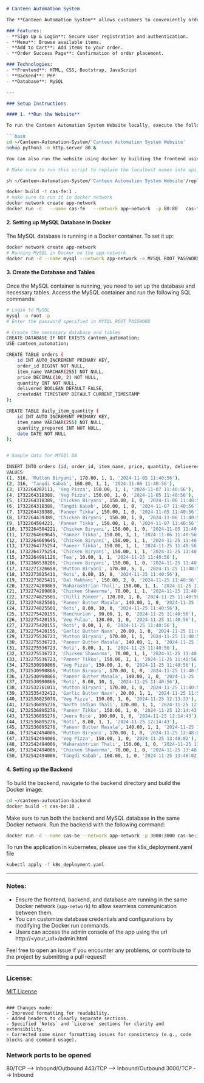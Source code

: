 
```markdown
# Canteen Automation System

The **Canteen Automation System** allows customers to conveniently order food and directly collect it without any waiting time. It eliminates the need to wait in line or for a turn, enhancing the overall experience.

### Features:
- **Sign Up & Login**: Secure user registration and authentication.
- **Menu**: Browse available items.
- **Add to Cart**: Add items to your order.
- **Order Success Page**: Confirmation of order placement.

### Technologies:
- **Frontend**: HTML, CSS, Bootstrap, JavaScript
- **Backend**: PHP
- **Database**: MySQL

---

### Setup Instructions

#### 1. **Run the Website**

To run the Canteen Automation System Website locally, execute the following commands:

```bash
cd ~/Canteen-Automation-System/'Canteen Automation System Website'
nohup python3 -m http.server 80 &

You can also run the website using docker by building the frontend using the dockerfile in path ~/Canteen-Automation-System

# Make sure to run this script to replace the localhost names into api_urls. This should be done if your host your app in any cloud VM. Mostly it should be a load balancer IP or the public url of the VM

sh ~/Canteen-Automation-System/'Canteen Automation System Website'/replace_localhost.sh

docker build -t cas-fe:1 .
# make sure to run it in docker network
docker network create app-network
docker run -d   --name cas-fe   --network app-network  -p 80:80   cas-fe:1
```

#### 2. **Setting up MySQL Database in Docker**

The MySQL database is running in a Docker container. To set it up:

```bash
docker network create app-network
# Running MySQL in Docker on the app-network
docker run -d --name mysql --network app-network -e MYSQL_ROOT_PASSWORD=password -e MYSQL_DATABASE=canteen_automation mysql:5.7
```

#### 3. **Create the Database and Tables**

Once the MySQL container is running, you need to set up the database and necessary tables. Access the MySQL container and run the following SQL commands:

```bash
# Login to MySQL
mysql -u root -p
# Enter the password specified in MYSQL_ROOT_PASSWORD

# Create the necessary database and tables
CREATE DATABASE IF NOT EXISTS canteen_automation;
USE canteen_automation;

CREATE TABLE orders (
    id INT AUTO_INCREMENT PRIMARY KEY,
    order_id BIGINT NOT NULL,
    item_name VARCHAR(255) NOT NULL,
    price DECIMAL(10, 2) NOT NULL,
    quantity INT NOT NULL,
    delivered BOOLEAN DEFAULT FALSE,
    createdAt TIMESTAMP DEFAULT CURRENT_TIMESTAMP
);

CREATE TABLE daily_item_quantity (
    id INT AUTO_INCREMENT PRIMARY KEY,
    item_name VARCHAR(255) NOT NULL,
    quantity_prepared INT NOT NULL,
    date DATE NOT NULL
);


# Sample data for MYSQl DB

INSERT INTO orders (id, order_id, item_name, price, quantity, delivered, createdAt)
VALUES
(1, 316, 'Mutton Biryani', 170.00, 1, 1, '2024-11-05 11:40:56'),
(2, 316, 'Tangdi Kabab', 160.00, 1, 1, '2024-11-06 11:40:56'),
(3, 1732264282111, 'Veg Pizza', 150.00, 1, 1, '2024-11-07 11:40:56'),
(4, 1732264318389, 'Veg Pizza', 150.00, 1, 0, '2024-11-05 11:40:56'),
(5, 1732264318389, 'Chicken Biryani', 150.00, 1, 0, '2024-11-06 11:40:56'),
(6, 1732264318389, 'Tangdi Kabab', 160.00, 1, 0, '2024-11-07 11:40:56'),
(7, 1732264439389, 'Paneer Tikka', 150.00, 1, 0, '2024-11-05 11:40:56'),
(8, 1732264439389, 'Chicken Biryani', 150.00, 1, 0, '2024-11-06 11:40:56'),
(9, 1732264504221, 'Paneer Tikka', 150.00, 1, 0, '2024-11-07 11:40:56'),
(10, 1732264504221, 'Chicken Biryani', 150.00, 1, 0, '2024-11-05 11:40:56'),
(11, 1732264669645, 'Paneer Tikka', 150.00, 3, 1, '2024-11-06 11:40:56'),
(12, 1732264669645, 'Chicken Biryani', 150.00, 1, 1, '2024-11-25 11:40:56'),
(13, 1732264775254, 'Paneer Tikka', 150.00, 1, 1, '2024-11-25 11:40:56'),
(14, 1732264775254, 'Chicken Biryani', 150.00, 1, 1, '2024-11-25 11:40:56'),
(15, 1732264991126, 'Tea', 10.00, 1, 1, '2024-11-25 11:40:56'),
(16, 1732266538206, 'Chicken Biryani', 150.00, 1, 0, '2024-11-25 11:40:56'),
(17, 1732271326658, 'Mutton Biryani', 170.00, 5, 1, '2024-11-25 11:40:56'),
(18, 1732273825411, 'Roti', 8.00, 15, 0, '2024-11-25 11:40:56'),
(19, 1732273825411, 'Dal Makhani', 150.00, 2, 0, '2024-11-25 11:40:56'),
(20, 1732274289869, 'Maharashtrian Thali', 150.00, 1, 1, '2024-11-25 11:40:56'),
(21, 1732274289869, 'Chicken Shawarma', 70.00, 1, 1, '2024-11-25 11:40:56'),
(22, 1732274825501, 'Chilli Paneer', 120.00, 1, 0, '2024-11-25 11:40:56'),
(23, 1732274825501, 'Paneer Butter Masala', 140.00, 1, 0, '2024-11-25 11:40:56'),
(24, 1732274825501, 'Roti', 8.00, 10, 0, '2024-11-25 11:40:56'),
(25, 1732275420155, 'Manchurian', 90.00, 1, 0, '2024-11-25 11:40:56'),
(26, 1732275420155, 'Veg Pulao', 120.00, 1, 0, '2024-11-25 11:40:56'),
(27, 1732275420155, 'Roti', 8.00, 1, 0, '2024-11-25 11:40:56'),
(28, 1732275420155, 'Garlic Butter Naan', 20.00, 1, 0, '2024-11-25 11:40:56'),
(29, 1732275536723, 'Mutton Biryani', 170.00, 1, 1, '2024-11-25 11:40:56'),
(30, 1732275536723, 'Paneer Butter Masala', 140.00, 1, 1, '2024-11-25 11:40:56'),
(31, 1732275536723, 'Roti', 8.00, 1, 1, '2024-11-25 11:40:56'),
(32, 1732275536723, 'Chicken Shawarma', 70.00, 1, 1, '2024-11-25 11:40:56'),
(33, 1732275536723, 'Paneer Tikka', 150.00, 1, 1, '2024-11-25 11:40:56'),
(34, 1732530990866, 'Veg Pizza', 150.00, 1, 0, '2024-11-25 11:40:56'),
(35, 1732530990866, 'Mutton Biryani', 170.00, 1, 0, '2024-11-25 11:40:56'),
(36, 1732530990866, 'Paneer Butter Masala', 140.00, 1, 0, '2024-11-25 11:40:56'),
(37, 1732530990866, 'Roti', 8.00, 10, 1, '2024-11-25 11:40:56'),
(38, 1732532761011, 'Mutton Biryani', 170.00, 1, 0, '2024-11-25 11:40:56'),
(39, 1732535432412, 'Garlic Butter Naan', 20.00, 1, 1, '2024-11-25 11:50:20'),
(40, 1732536825070, 'Veg Pizza', 150.00, 1, 0, '2024-11-25 12:13:33'),
(41, 1732536895276, 'North Indian Thali', 120.00, 1, 1, '2024-11-25 12:14:43'),
(42, 1732536895276, 'Paneer Tikka', 150.00, 1, 0, '2024-11-25 12:14:43'),
(43, 1732536895276, 'Jeera Rice', 100.00, 1, 0, '2024-11-25 12:14:43'),
(44, 1732536895276, 'Roti', 8.00, 1, 1, '2024-11-25 12:14:43'),
(45, 1732536895276, 'Paneer Butter Masala', 140.00, 1, 1, '2024-11-25 12:14:43'),
(46, 1732542494006, 'Mutton Biryani', 170.00, 1, 0, '2024-11-25 13:48:02'),
(47, 1732542494006, 'Veg Pizza', 150.00, 1, 0, '2024-11-25 13:48:02'),
(48, 1732542494006, 'Maharashtrian Thali', 150.00, 1, 0, '2024-11-25 13:48:02'),
(49, 1732542494006, 'Chicken Shawarma', 70.00, 1, 0, '2024-11-25 13:48:02'),
(50, 1732542494006, 'Tangdi Kabab', 160.00, 1, 0, '2024-11-25 13:48:02');


```

#### 4. **Setting up the Backend**

To build the backend, navigate to the backend directory and build the Docker image:

```bash
cd ~/canteen-automation-backend
docker build -t cas-be:10 .
```

Make sure to run both the backend and MySQL database in the same Docker network. Run the backend with the following command:

```bash
docker run -d --name cas-be --network app-network -p 3000:3000 cas-be:10
```

To run the application in kubernetes, please use the k8s_deployment.yaml file

```bash
kubectl apply -f k8s_deployment.yaml
```


---

### Notes:
- Ensure the frontend, backend, and database are running in the same Docker network (`app-network`) to allow seamless communication between them.
- You can customize database credentials and configurations by modifying the Docker run commands.
- Users can access the admin console of the app using the url http://<your_url>/admin.html

Feel free to open an issue if you encounter any problems, or contribute to the project by submitting a pull request!

---

### License:
[MIT License](LICENSE)
```

### Changes made:
- Improved formatting for readability.
- Added headers to clearly separate sections.
- Specified `Notes` and `License` sections for clarity and extensibility.
- Corrected some minor formatting issues for consistency (e.g., code blocks and command usage).

```
### Network ports to be opened
80/TCP --> Inbound/Outbound
443/TCP --> Inbound/Outbound
3000/TCP --> Inbound
